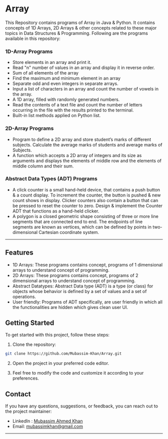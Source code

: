 # Array
This Repository contains programs of Array in Java & Python. It contains concepts of 1D Arrays, 2D Arrays & other concepts related to these major topics in Data Structures & Programming. Following are the programs available in this repository:

### 1D-Array Programs
- Store elements in an array and print it.
- Read "n" number of values in an array and display it in reverse order.
- Sum of all elements of the array
- Find the maximum and minimum element in an array
- Separate odd and even integers in separate arrays.
- Input a list of characters in an array and count the number of vowels in the array.
- A 1D array, filled with randomly generated numbers.
- Read the contents of a text file and count the number of letters occurring in the file with the results printed to the terminal.
- Built-in list methods applied on Python list.

### 2D-Array Programs
- Program to define a 2D array and store student’s marks of different subjects. Calculate the average marks of students and average marks of Subjects.
- A function which accepts a 2D array of integers and its size as arguments and displays the elements of middle row and the elements of middle column and their sum.

### Abstract Data Types (ADT) Programs
- A click counter is a small hand-held device, that contains a push button & a count display. To increment the counter, the button is pushed & new count shows in display. Clicker counters also contain a button that can be pressed to reset the counter to zero. Design & implement the Counter ADT that functions as a hand-held clicker.
- A polygon is a closed geometric shape consisting of three or more line segments that are connected end to end. The endpoints of line segments are known as vertices, which can be defined by points in two-dimensional Cartesian coordinate system. 

---

## Features

- 1D Arrays: These programs contains concept, programs of 1 dimensional arrays to understand concept of programming.
- 2D Arrays: These programs contains concept, programs of 2 dimensional arrays to understand concept of programming.
- Abstract Datatypes: Abstract Data type (ADT) is a type (or class) for objects whose behavior is defined by a set of values and a set of operations.
- User friendly: Programs of ADT specifically, are user friendly in which all the functionalities are hidden which gives clean user UI.

## Getting Started

To get started with this project, follow these steps:

1. Clone the repository:

```bash
git clone https://github.com/Mubassim-Khan/Array.git
```

2. Open the project in your preferred code editor.

3. Feel free to modify the code and customize it according to your preferences.

## Contact

If you have any questions, suggestions, or feedback, you can reach out to the project maintainer:

- LinkedIn : [Mubassim Ahmed Khan](https://www.linkedin.com/in/mubassim-ahmed-khan/)
- Email: [mubassimkhan@gmail.com](mailto:mubassimkhan@gmail.com)

---
